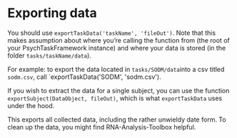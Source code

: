 # Exporting data

You should use `exportTaskData('taskName', 'fileOut')`. Note that this makes assumption about where you’re calling the function from (the root of your PsychTaskFramework instance) and where your data is stored (in the folder `tasks/taskName/data`). 

For example: to export the data located in `tasks/SODM/data`into a csv titled `sodm.csv`, call `exportTaskData('SODM', 'sodm.csv'). 

If you wish to extract the data for a single subject, you can use the function `exportSubject(DataObject, fileOut)`, which is what `exportTaskData` uses under the hood.

This exports all collected data, including the rather unwieldy date form. To clean up the data, you might find RNA-Analysis-Toolbox helpful.
